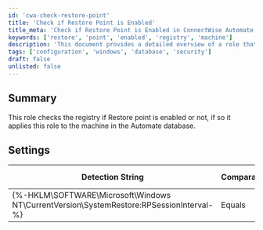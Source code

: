 ```yaml
---
id: 'cwa-check-restore-point'
title: 'Check if Restore Point is Enabled'
title_meta: 'Check if Restore Point is Enabled in ConnectWise Automate'
keywords: ['restore', 'point', 'enabled', 'registry', 'machine']
description: 'This document provides a detailed overview of a role that checks whether the Restore Point feature is enabled in the Windows registry. If enabled, the role applies the necessary settings to the machine in the ConnectWise Automate database, ensuring proper system restore functionality.'
tags: ['configuration', 'windows', 'database', 'security']
draft: false
unlisted: false
---
```

## Summary

This role checks the registry if Restore point is enabled or not, if so it applies this role to the machine in the Automate database.

## Settings

| Detection String                                             | Comparator | Result | Applicable OS |
|------------------------------------------------------------|------------|--------|----------------|
| {%-HKLM\SOFTWARE\Microsoft\Windows NT\CurrentVersion\SystemRestore:RPSessionInterval-%} | Equals     | 1      | Windows        |

